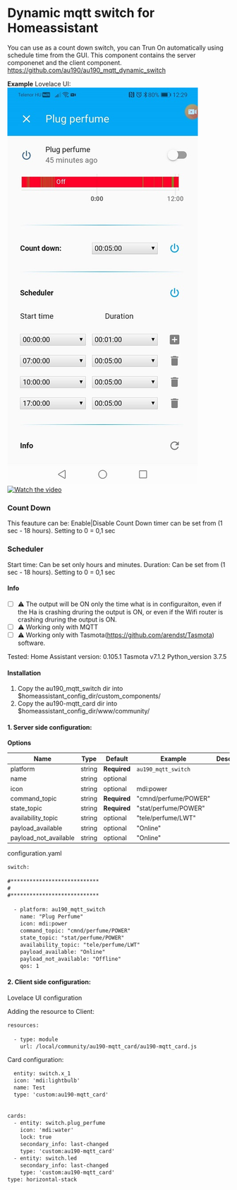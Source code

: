 # Dynamic mqtt switch for Homeassistant


You can use as a count down switch, you can Trun On automatically using schedule time from the GUI.
This component contains the server componenet and the client component.
https://github.com/au190/au190_mqtt_dynamic_switch


**Example**
Lovelace UI:<br />
<img src='https://raw.githubusercontent.com/au190/au190_mqtt_dynamic_switch/master/1.jpg'/>
[![Watch the video](https://img.youtube.com/vi/D6Lkr_acK_s/0.jpg)](https://www.youtube.com/watch?v=D6Lkr_acK_s "Watch the video")

### Count Down
This feauture can be: Enable|Disable
Count Down timer can be set from (1 sec - 18 hours). Setting to 0 = 0,1 sec



### Scheduler
Start time: Can be set only hours and minutes.
Duration: Can be set from (1 sec - 18 hours). Setting to 0 = 0,1 sec



#### Info

- [ ] ⚠️ The output will be ON only the time what is in configuraiton, even if the Ha is crashing druring the output is ON, or even if the Wifi router is crashing druring the output is ON.
- [ ] ⚠️ Working only with MQTT
- [ ] ⚠️ Working only with Tasmota(https://github.com/arendst/Tasmota) software.

Tested:
Home Assistant version: 0.105.1
Tasmota v7.1.2
Python_version	3.7.5



#### Installation
1.  Copy the au190_mqtt_switch dir into $homeassistant_config_dir/custom_components/ <br/>
2.  Copy the au190-mqtt_card dir into $homeassistant_config_dir/www/community/ <br/>


#### 1. Server side configuration:

**Options**

| Name | Type | Default | Example | Description
| ---- | ---- | ------- | ----------- | -----------
| platform | string | **Required** | `au190_mqtt_switch`
| name | string | optional | 
| icon | string | optional | mdi:power
| command_topic | string | **Required** | "cmnd/perfume/POWER"
| state_topic | string | **Required** | "stat/perfume/POWER"
| availability_topic | string | optional | "tele/perfume/LWT"
| payload_available | string | optional | "Online"
| payload_not_available | string | optional | "Online"


configuration.yaml

```
switch:

#****************************  
# 
#****************************

  - platform: au190_mqtt_switch
    name: "Plug Perfume"
    icon: mdi:power
    command_topic: "cmnd/perfume/POWER"
    state_topic: "stat/perfume/POWER"
    availability_topic: "tele/perfume/LWT"
    payload_available: "Online"
    payload_not_available: "Offline"
    qos: 1 

```


#### 2. Client side configuration:

Lovelace UI configuration


Adding the resource to Client:

```
resources:

  - type: module
    url: /local/community/au190-mqtt_card/au190-mqtt_card.js
```


Card configuration:

```
  entity: switch.x_1
  icon: 'mdi:lightbulb'
  name: Test
  type: 'custom:au190-mqtt_card'


cards:
  - entity: switch.plug_perfume
    icon: 'mdi:water'
    lock: true
    secondary_info: last-changed
    type: 'custom:au190-mqtt_card'
  - entity: switch.led
    secondary_info: last-changed
    type: 'custom:au190-mqtt_card'
type: horizontal-stack

```


